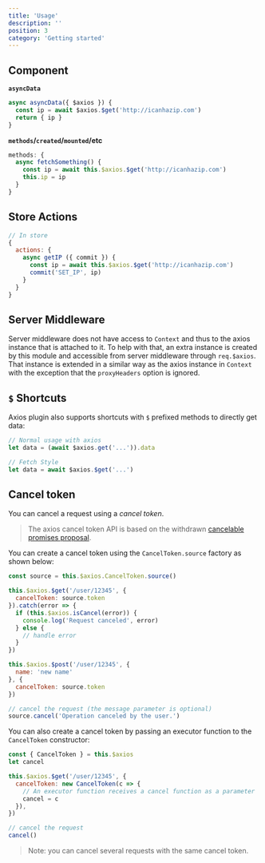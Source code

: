 ```yaml
---
title: 'Usage'
description: ''
position: 3
category: 'Getting started'
---
```



## Component

**`asyncData`**

```js
async asyncData({ $axios }) {
  const ip = await $axios.$get('http://icanhazip.com')
  return { ip }
}
```

**`methods`/`created`/`mounted`/etc**

```js
methods: {
  async fetchSomething() {
    const ip = await this.$axios.$get('http://icanhazip.com')
    this.ip = ip
  }
}
```

## Store Actions

```js
// In store
{
  actions: {
    async getIP ({ commit }) {
      const ip = await this.$axios.$get('http://icanhazip.com')
      commit('SET_IP', ip)
    }
  }
}
```

## Server Middleware

Server middleware does not have access to `Context` and thus to the axios instance that is attached to it. To help with that, an extra instance is created by this module and accessible from server middleware through `req.$axios`. That instance is extended in a similar way as the axios instance in `Context` with the exception that the `proxyHeaders` option is ignored.

## `$` Shortcuts

Axios plugin also supports shortcuts with `$` prefixed methods to directly get data:

```js
// Normal usage with axios
let data = (await $axios.get('...')).data

// Fetch Style
let data = await $axios.$get('...')
```

## Cancel token

You can cancel a request using a _cancel token_.

> The axios cancel token API is based on the withdrawn [cancelable promises proposal](https://github.com/tc39/proposal-cancelable-promises).

You can create a cancel token using the `CancelToken.source` factory as shown below:

```js
const source = this.$axios.CancelToken.source()

this.$axios.$get('/user/12345', {
  cancelToken: source.token
}).catch(error => {
  if (this.$axios.isCancel(error)) {
    console.log('Request canceled', error)
  } else {
    // handle error
  }
})

this.$axios.$post('/user/12345', {
  name: 'new name'
}, {
  cancelToken: source.token
})

// cancel the request (the message parameter is optional)
source.cancel('Operation canceled by the user.')
```

You can also create a cancel token by passing an executor function to the `CancelToken` constructor:

```js
const { CancelToken } = this.$axios
let cancel

this.$axios.$get('/user/12345', {
  cancelToken: new CancelToken(c => {
    // An executor function receives a cancel function as a parameter
    cancel = c
  }),
})

// cancel the request
cancel()
```

> Note: you can cancel several requests with the same cancel token.
